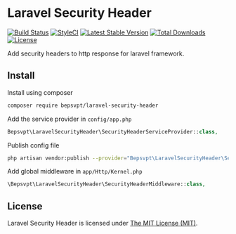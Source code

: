 # Laravel Security Header

[![Build Status](https://travis-ci.org/BePsvPT/laravel-security-header.svg?branch=master)](https://travis-ci.org/BePsvPT/laravel-security-header)
[![StyleCI](https://styleci.io/repos/47176049/shield)](https://styleci.io/repos/47176049)
[![Latest Stable Version](https://poser.pugx.org/bepsvpt/laravel-security-header/v/stable?format=flat-square)](https://packagist.org/packages/bepsvpt/laravel-security-header)
[![Total Downloads](https://poser.pugx.org/bepsvpt/laravel-security-header/downloads?format=flat-square)](https://packagist.org/packages/bepsvpt/laravel-security-header)
[![License](https://poser.pugx.org/bepsvpt/laravel-security-header/license?format=flat-square)](https://packagist.org/packages/bepsvpt/laravel-security-header)

Add security headers to http response for laravel framework.

## Install

Install using composer

```sh
composer require bepsvpt/laravel-security-header
```

Add the service provider in `config/app.php`

```php
Bepsvpt\LaravelSecurityHeader\SecurityHeaderServiceProvider::class,
```

Publish config file

```sh
php artisan vendor:publish --provider="Bepsvpt\LaravelSecurityHeader\SecurityHeaderServiceProvider"
```

Add global middleware in `app/Http/Kernel.php`

```php
\Bepsvpt\LaravelSecurityHeader\SecurityHeaderMiddleware::class,
```

## License

Laravel Security Header is licensed under [The MIT License (MIT)](LICENSE).
